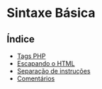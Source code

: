 # Sintaxe Básica

## Índice

* [Tags PHP](https://www.php.net/manual/pt_BR/language.basic-syntax.phptags.php)
* [Escapando o HTML](https://www.php.net/manual/pt_BR/language.basic-syntax.phpmode.php)
* [Separação de instruções](https://www.php.net/manual/pt_BR/language.basic-syntax.instruction-separation.php)
* [Comentários](https://www.php.net/manual/pt_BR/language.basic-syntax.comments.php)